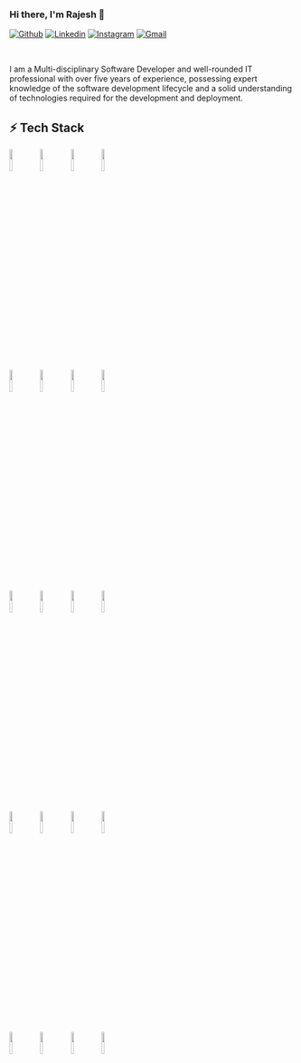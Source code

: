 ### Hi there, I'm Rajesh 👋

<!-- Your badges
You can use the website to generate badges: https://shields.io/
-->

[![Github](https://img.shields.io/badge/-Github-000?style=flat&logo=Github&logoColor=white)](https://github.com/incrajesh)
[![Linkedin](https://img.shields.io/badge/-LinkedIn-blue?style=flat&logo=Linkedin&logoColor=white)](https://www.linkedin.com/in/rajesh-parmar/)
[![Instagram](https://img.shields.io/badge/-Instagram-c13584?style=flat&labelColor=c13584&logo=instagram&logoColor=white)](https://www.instagram.com/rajeshparmarofficial/)
[![Gmail](https://img.shields.io/badge/-Gmail-c14438?style=flat&logo=Gmail&logoColor=white)](mailto:rdparmar14@gmail.com)

&nbsp;

<!--
**incrajesh/incrajesh** is a ✨ _special_ ✨ repository because its `README.md` (this file) appears on your GitHub profile.
Here are some ideas to get you started:

- 🔭 I’m currently working on ...
- 🌱 I’m currently learning ...
- 👯 I’m looking to collaborate on ...
- 🤔 I’m looking for help with ...
- 💬 Ask me about ...
- 📫 How to reach me: ...
- 😄 Pronouns: ...
- ⚡ Fun fact: ...
-->

I am a Multi-disciplinary Software Developer and well-rounded IT professional with over five years of experience, possessing expert knowledge of the software development lifecycle and a solid understanding of technologies required for the development and deployment.


## ⚡ Tech Stack 

<code><img width="10%" src="https://www.vectorlogo.zone/logos/php/php-ar21.svg"></code>
  <code><img width="10%" src="https://www.vectorlogo.zone/logos/javascript/javascript-ar21.svg"></code>
  <code><img width="10%" src="https://www.vectorlogo.zone/logos/nodejs/nodejs-ar21.svg"></code>
  <code><img width="10%" src="https://www.vectorlogo.zone/logos/reactjs/reactjs-ar21.svg"></code>
  <br />
 <code><img width="10%" src="https://www.vectorlogo.zone/logos/laravel/laravel-ar21.svg"></code>
  <code><img width="10%" src="https://www.vectorlogo.zone/logos/expressjs/expressjs-ar21.svg"></code>
  <code><img width="10%" src="https://www.vectorlogo.zone/logos/jquery/jquery-ar21.svg"></code>
  <code><img width="10%" src="https://www.vectorlogo.zone/logos/mysql/mysql-ar21.svg"></code>
   <br />
 <code><img width="10%" src="https://www.vectorlogo.zone/logos/postgresql/postgresql-ar21.svg"></code>
  <code><img width="10%" src="https://www.vectorlogo.zone/logos/mongodb/mongodb-ar21.svg"></code>
  <code><img width="10%" src="https://www.vectorlogo.zone/logos/w3_html5/w3_html5-ar21.svg"></code>
  <code><img width="10%" src="https://www.vectorlogo.zone/logos/getbootstrap/getbootstrap-ar21.svg"></code>
    <br />
     <code><img width="10%" src="https://www.vectorlogo.zone/logos/amazon_aws/amazon_aws-ar21.svg"></code>
     <code><img width="10%" src="https://www.vectorlogo.zone/logos/google_cloud/google_cloud-ar21.svg"></code>
     <code><img width="10%" src="https://www.vectorlogo.zone/logos/twilio/twilio-ar21.svg"></code>
     <code><img width="10%" src="https://www.vectorlogo.zone/logos/jestjsio/jestjsio-ar21.svg"></code>
     <br />
     <code><img width="10%" src="https://www.vectorlogo.zone/logos/nginx/nginx-ar21.svg"></code>
     <code><img width="10%" src="https://www.vectorlogo.zone/logos/apache/apache-ar21.svg"></code>
 <code><img width="10%" src="https://www.vectorlogo.zone/logos/paypal/paypal-ar21.svg"></code>
  <code><img width="10%" src="https://www.vectorlogo.zone/logos/stripe/stripe-ar21.svg"></code>
